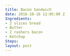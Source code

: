 ```yaml
---
title: Bacon Sandwich
date: 2016-10-16 12:05:00 Z
Ingredients:
- 2 slices bread
- Butter
- 2 rashers bacon
- Ketchup
Steps: 
layout: post
---
```


